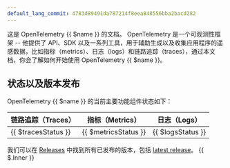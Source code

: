 ```yaml
---
default_lang_commit: 4783d89491da787214f8eea848556bba2bacd282
---
```


这是 OpenTelemetry {{ $name }} 的文档。 OpenTelemetry 是一个可观测性框架 -- 他提供了 API、SDK 以及一系列工具，用于辅助生成以及收集应用程序的遥感数据，比如指标（metrics）、日志（logs）和链路追踪（traces），通过本文档，你会了解如何开始使用 OpenTelemetry {{ $name }}。

## 状态以及版本发布

OpenTelemetry {{ $name }} 的当前主要功能组件状态如下：

| 链路追踪（Traces）  | 指标（Metrics）      | 日志（Logs）      |
| ------------------- | -------------------- | ----------------- |
| {{ $tracesStatus }} | {{ $metricsStatus }} | {{ $logsStatus }} |

我们可以在 [Releases] 中找到所有已发布的版本，包括 [latest release][]。 {{ $.Inner }}

[latest release]: <https://github.com/open-telemetry/opentelemetry-{{ $lang }}/releases/latest>
[Releases]: <https://github.com/open-telemetry/opentelemetry-{{ $lang }}/releases>
